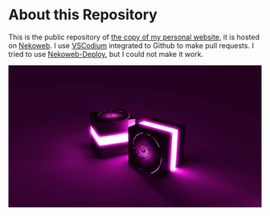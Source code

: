 
# About this Repository

This is the public repository of [the copy of my personal website](https://jefbecker.nekoweb.org), it is hosted on [Nekoweb](https://nekoweb.org). I use [VSCodium](https://vscodium.com) integrated to Github to make pull requests. I tried to use [Nekoweb-Deploy](https://github.com/mp-pinheiro/nekoweb-deploy), but I could not make it work.

![](/images/buttons/jefbecker/cube_pink.png)